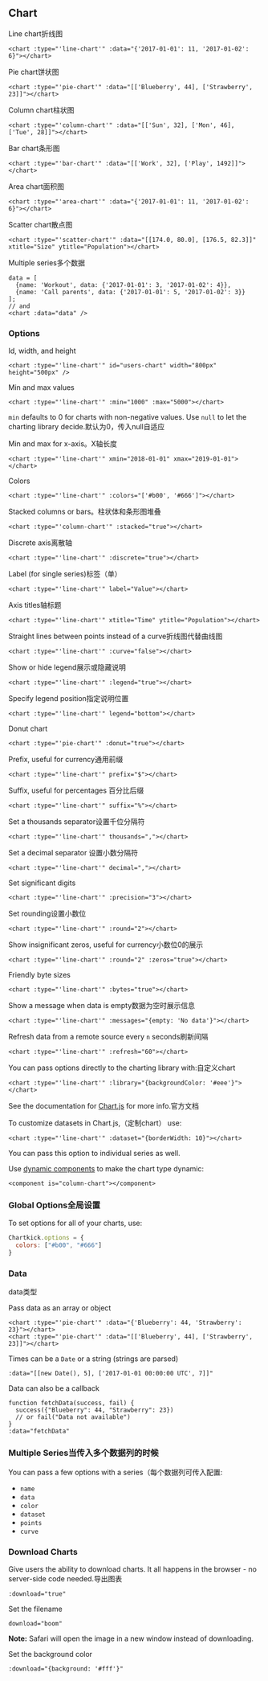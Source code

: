 ## Chart

Line chart折线图

```vue
<chart :type="'line-chart'" :data="{'2017-01-01': 11, '2017-01-02': 6}"></chart>
```

Pie chart饼状图

```vue
<chart :type="'pie-chart'" :data="[['Blueberry', 44], ['Strawberry', 23]]"></chart>
```

Column chart柱状图

```vue
<chart :type="'column-chart'" :data="[['Sun', 32], ['Mon', 46], ['Tue', 28]]"></chart>
```

Bar chart条形图

```vue
<chart :type="'bar-chart'" :data="[['Work', 32], ['Play', 1492]]"></chart>
```

Area chart面积图

```vue
<chart :type="'area-chart'" :data="{'2017-01-01': 11, '2017-01-02': 6}"></chart>
```

Scatter chart散点图

```vue
<chart :type="'scatter-chart'" :data="[[174.0, 80.0], [176.5, 82.3]]" xtitle="Size" ytitle="Population"></chart>
```

Multiple series多个数据

```vue
data = [
  {name: 'Workout', data: {'2017-01-01': 3, '2017-01-02': 4}},
  {name: 'Call parents', data: {'2017-01-01': 5, '2017-01-02': 3}}
];
// and
<chart :data="data" />
```

### Options

Id, width, and height

```vue
<chart :type="'line-chart'" id="users-chart" width="800px" height="500px" />
```

Min and max values

```vue
<chart :type="'line-chart'" :min="1000" :max="5000"></chart>
```

`min` defaults to 0 for charts with non-negative values. Use `null` to let the charting library decide.默认为0，传入null自适应

Min and max for x-axis。X轴长度

```vue
<chart :type="'line-chart'" xmin="2018-01-01" xmax="2019-01-01"></chart>
```

Colors

```vue
<chart :type="'line-chart'" :colors="['#b00', '#666']"></chart>
```

Stacked columns or bars。柱状体和条形图堆叠

```vue
<chart :type="'column-chart'" :stacked="true"></chart>
```

Discrete axis离散轴

```vue
<chart :type="'line-chart'" :discrete="true"></chart>
```

Label (for single series)标签（单）

```vue
<chart :type="'line-chart'" label="Value"></chart>
```

Axis titles轴标题

```vue
<chart :type="'line-chart'" xtitle="Time" ytitle="Population"></chart>
```

Straight lines between points instead of a curve折线图代替曲线图

```vue
<chart :type="'line-chart'" :curve="false"></chart>
```

Show or hide legend展示或隐藏说明

```vue
<chart :type="'line-chart'" :legend="true"></chart>
```

Specify legend position指定说明位置

```vue
<chart :type="'line-chart'" legend="bottom"></chart>
```

Donut chart

```vue
<chart :type="'pie-chart'" :donut="true"></chart>
```

Prefix, useful for currency通用前缀

```vue
<chart :type="'line-chart'" prefix="$"></chart>
```

Suffix, useful for percentages 百分比后缀

```vue
<chart :type="'line-chart'" suffix="%"></chart>
```

Set a thousands separator设置千位分隔符

```vue
<chart :type="'line-chart'" thousands=","></chart>
```

Set a decimal separator 设置小数分隔符

```vue
<chart :type="'line-chart'" decimal=","></chart>
```

Set significant digits 

```vue
<chart :type="'line-chart'" :precision="3"></chart>
```

Set rounding设置小数位

```vue
<chart :type="'line-chart'" :round="2"></chart>
```

Show insignificant zeros, useful for currency小数位0的展示

```vue
<chart :type="'line-chart'" :round="2" :zeros="true"></chart>
```

Friendly byte sizes 

```vue
<chart :type="'line-chart'" :bytes="true"></chart>
```

Show a message when data is empty数据为空时展示信息

```vue
<chart :type="'line-chart'" :messages="{empty: 'No data'}"></chart>
```

Refresh data from a remote source every `n` seconds刷新间隔

```vue
<chart :type="'line-chart'" :refresh="60"></chart>
```

You can pass options directly to the charting library with:自定义chart

```vue
<chart :type="'line-chart'" :library="{backgroundColor: '#eee'}"></chart>
```

See the documentation for  [Chart.js](https://www.chartjs.org/docs/) for more info.官方文档

To customize datasets in Chart.js,（定制chart） use:

```vue
<chart :type="'line-chart'" :dataset="{borderWidth: 10}"></chart>
```

You can pass this option to individual series as well.

Use [dynamic components](https://vuejs.org/v2/guide/components.html#Dynamic-Components) to make the chart type dynamic:

```vue
<component is="column-chart"></component>
```

### Global Options全局设置

To set options for all of your charts, use:

```javascript
Chartkick.options = {
  colors: ["#b00", "#666"]
}
```

### Data
data类型

Pass data as an array or object

```vue
<chart :type="'pie-chart'" :data="{'Blueberry': 44, 'Strawberry': 23}"></chart>
<chart :type="'pie-chart'" :data="[['Blueberry', 44], ['Strawberry', 23]]"></chart>
```

Times can be a `Date` or a string (strings are parsed)

```vue
:data="[[new Date(), 5], ['2017-01-01 00:00:00 UTC', 7]]"
```

Data can also be a callback

```vue
function fetchData(success, fail) {
  success({"Blueberry": 44, "Strawberry": 23})
  // or fail("Data not available")
}
:data="fetchData"
```

### Multiple Series当传入多个数据列的时候

You can pass a few options with a series（每个数据列可传入配置:

- `name`
- `data`
- `color`
- `dataset` 
- `points` 
- `curve` 

### Download Charts


Give users the ability to download charts. It all happens in the browser - no server-side code needed.导出图表

```vue
:download="true"
```

Set the filename

```vue
download="boom"
```

**Note:** Safari will open the image in a new window instead of downloading.

Set the background color

```vue
:download="{background: '#fff'}"
```
